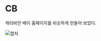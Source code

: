 # CB
캐리비안 베이 홈페이지를 비슷하게 만들어 보았다.

![캡처](https://github.com/minseok06/CB/assets/121544294/76f2f399-b343-40b1-9846-95ea667f6c96)
